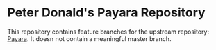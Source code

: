 # Peter Donald's Payara Repository

This repository contains feature branches for the upstream repository: [Payara](https://github.com/payara/Payara.git).
It doesn not contain a meaningful master branch.

